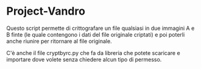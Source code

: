 # Project-Vandro

Questo script permette di crittografare un file qualsiasi in due immagini A e B finte (le quale contengono i dati del file originale criptati) e poi poterli anche riunire per ritornare al file originale.

C'è anche il file cryptbyrc.py che fa da libreria che potete scaricare e importare dove volete senza chiedere alcun tipo di permesso.
